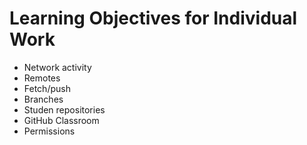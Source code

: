 # Learning Objectives for Individual Work

* Network activity
* Remotes
* Fetch/push
* Branches
* Studen repositories
* GitHub Classroom
* Permissions
